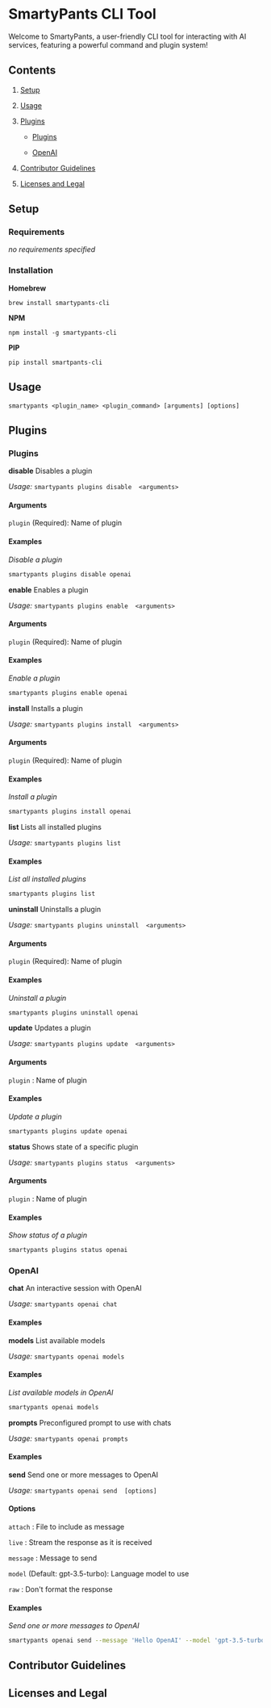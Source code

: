 # SmartyPants CLI Tool

Welcome to SmartyPants, a user-friendly CLI tool for interacting with AI services, featuring a powerful command and plugin system!

## Contents

1. [Setup](#setup)
2. [Usage](#usage)
3. [Plugins](#plugins)
    
    - [Plugins](#Plugins)
    
    - [OpenAI](#OpenAI)
    
4. [Contributor Guidelines](#contributor-guidelines)
5. [Licenses and Legal](#licenses-and-legal)

## Setup

### Requirements

_no requirements specified_

### Installation

**Homebrew**

`brew install smartypants-cli`

**NPM**

`npm install -g smartypants-cli`

**PIP**

`pip install smartpants-cli`


## Usage

`smartypants <plugin_name> <plugin_command> [arguments] [options]`


## Plugins


### Plugins


**disable** Disables a plugin

_Usage:_ `smartypants plugins disable  <arguments>`



#### Arguments


`plugin` (Required): Name of plugin





#### Examples



_Disable a plugin_
```bash
smartypants plugins disable openai
```




**enable** Enables a plugin

_Usage:_ `smartypants plugins enable  <arguments>`



#### Arguments


`plugin` (Required): Name of plugin





#### Examples



_Enable a plugin_
```bash
smartypants plugins enable openai
```




**install** Installs a plugin

_Usage:_ `smartypants plugins install  <arguments>`



#### Arguments


`plugin` (Required): Name of plugin





#### Examples



_Install a plugin_
```bash
smartypants plugins install openai
```




**list** Lists all installed plugins

_Usage:_ `smartypants plugins list `





#### Examples



_List all installed plugins_
```bash
smartypants plugins list
```




**uninstall** Uninstalls a plugin

_Usage:_ `smartypants plugins uninstall  <arguments>`



#### Arguments


`plugin` (Required): Name of plugin





#### Examples



_Uninstall a plugin_
```bash
smartypants plugins uninstall openai
```




**update** Updates a plugin

_Usage:_ `smartypants plugins update  <arguments>`



#### Arguments


`plugin` : Name of plugin





#### Examples



_Update a plugin_
```bash
smartypants plugins update openai
```




**status** Shows state of a specific plugin

_Usage:_ `smartypants plugins status  <arguments>`



#### Arguments


`plugin` : Name of plugin





#### Examples



_Show status of a plugin_
```bash
smartypants plugins status openai
```





### OpenAI


**chat** An interactive session with OpenAI

_Usage:_ `smartypants openai chat `





#### Examples




**models** List available models

_Usage:_ `smartypants openai models `





#### Examples



_List available models in OpenAI_
```bash
smartypants openai models
```




**prompts** Preconfigured prompt to use with chats

_Usage:_ `smartypants openai prompts `





#### Examples




**send** Send one or more messages to OpenAI

_Usage:_ `smartypants openai send  [options]`





#### Options


`attach` : File to include as message

`live` : Stream the response as it is received

`message` : Message to send

`model` (Default: gpt-3.5-turbo): Language model to use

`raw` : Don't format the response



#### Examples



_Send one or more messages to OpenAI_
```bash
smartypants openai send --message 'Hello OpenAI' --model 'gpt-3.5-turbo'
```






## Contributor Guidelines



## Licenses and Legal

